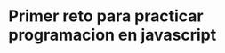 <title> Reto amigo secreto Alura Latam </title>
<h1> Primer reto para practicar programacion en javascript </h1>
